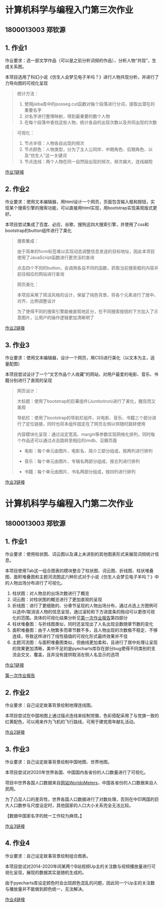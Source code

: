 # 计算机科学与编程入门第三次作业

## 1800013003 郑钦源

## 1. 作业1

作业要求：选一部文学作品（可以是之前分析词频的作品），分析人物“共现”，生成关系图。

本项目选用了科幻小说《仿生人会梦见电子羊吗？》进行人物共现分析，并进行了力导向图的可视化呈现

> 统计方法：
> 1. 使用jieba库中的posseg.cut函数对每个段落进行分词，提取出潜在的重要名字
> 2. 对名字进行整理映射，得到最重要的数个人物
> 3. 在每个段落中查找这些人物，统计各自的出现次数以及共同出现的次数

> 可视化：
> 1. 节点半径：人物各自出现的频次
> 2. 节点颜色：人物类型，分为了主人公同伴、中期角色、后期角色、以及“仿生人”这一关键词
> 3. 节点连线：两个人物在同一自然段出现的频次，频次越大，连线越短

[作业1链接](https://jeff0115.github.io/hw2/t1/关系图-仿生人会梦见电子羊吗.html)

## 2. 作业2

作业要求：使用文本编辑器，用html设计一个网页，页面包含输入框和按钮，实现某个搜索引擎的搜索功能，可以直接用html实现，用bootstrap实现美观版式更好。

本项目尝试集成了百度、必应、谷歌、搜狗这四大搜索引擎，并使用了css和bootstrap的button组件进行了美化

> 搜索集成：
> 
> 由于简单的form标签难以实现动态调整信息发送的目标地址，因此本项目使用了JavaScript函数进行更灵活的查询
> 
> 点击四个不同的button，会调用各自不同的函数，抓取当前搜索框的内容并前往相应的网站进行查询

> 网页美化：
> 
> 本项目采用了简洁风格的设计，保留了纯色背景，将各个元素进行了居中、对齐、比例调整设计
> 
> 为了使得不同的搜索引擎能被直观地区分，在不同搜索按钮的下方加入了示意图片，让用户的操作逻辑更加清晰明了

[作业2链接](https://jeff0115.github.io/hw2/t2/Search.html)

## 3. 作业3

作业要求：使用文本编辑器，设计一个网页，用CSS进行美化（以文本为主，适量配图）

本项目尝试设计了一个“文艺作品个人收藏”的网站，对用户最爱的电影、音乐、书籍分别进行了直观的呈现

> 网页设计：
> 
> 大标题：使用了bootstrap的巨幕组件(Jumbotron)进行了美化，醒目而又美观
> 
> 导航栏：使用了bootstrap的导航栏组件，对电影、音乐、书籍三个部分进行了定位链接，同时也将本组件固定在了网页左侧以供随时跳转使用
> 
> 内容模块化呈现：通过设定宽高、margin等参数实现网格化排列，同时每个作品还可以通过点击跳转至相应的imdb、豆瓣页面
> 
> * 电影：每个单元由图片、电影名、简介三部分组成，按两列进行排列
> 
> * 音乐：每个单元由图片、专辑名两部分组成，按五列进行排列
> 
> * 书籍：每个单元由图片、书名两部分组成，按四列进行排列

[作业3链接](https://jeff0115.github.io/hw2/t3/My%20Favourites.html)



# 计算机科学与编程入门第二次作业

## 1800013003 郑钦源

## 1. 作业1

作业要求：使用柱状图、词云图以及课上未讲到的其他图表形式来展现词频统计信息。

本项目使用Tab这一组合图表的模块整合了柱状图、词云图、折线图、柱状堆叠图、面积堆叠图和主题河流图这六种形式对于小说《仿生人会梦见电子羊吗？》中的人物出场分布进行了可视化。

1. 柱状图：对人物总的出场次数进行了概览
2. 词云图：对柱状图的概览进行了更加直观的呈现
3. 折线图：进行了更细致的、分章节呈现的人物出场分布，通过点选上方图例可以选中/取消该人物的信息呈现，通过滚轮和下方进度条的拖动可以更改可视化的范围。具体的可视化结果分析见[第一次作业报告](https://jeff0115.github.io/hw1/Analysis.pdf)第四部分
4. 柱状堆叠图：与折线图类似，同时还呈现出了人名出现总数随章节数的变化
5. 面积堆叠图：由于人物繁多而章节数不多，且人物出现的次数极不稳定、不够连续，导致这样进行了线性插值的可视化形式最终效果并不佳
6. 主题河流图：与面积堆叠图类似，但曲线更加柔和，且进行了居中处理让呈现的效果更加清晰，美中不足的是pyecharts库存在部分bug使得不同类别的支流会交叉、覆盖，且并没有提供取消左侧人名显示的选项

[作业1链接](https://jeff0115.github.io/hw1/task-1.html)

[第一次作业报告](https://jeff0115.github.io/hw1/Analysis.pdf)

## 2. 作业2

作业要求：自己设定故事背景绘制地理连线图。

本项目尝试在中国地图上通过描点连线来绘制党徽，色彩搭配采用了与党旗一致的红黄配色，可以用来作为飞机的飞行路线，可用于建党周年献礼活动。

[作业2链接](https://jeff0115.github.io/hw1/task-2.html)

## 3. 作业3

作业要求：自己设定故事背景绘制中国地图、世界地图。

本项目尝试对2020年世界各国、中国国内各省份的人口数量进行了可视化。

项目中世界各国人口数据来自[网站WorldoMeters](https://www.worldometers.info/world-population/population-by-country/)，中国各省份的人口数据来自人民网。

为了凸显人口的差异性，世界各国人口数据进行了对数处理，否则在中印两国的巨大人口数参与尺度设定时，其他国家的人口大小关系完全无法比较。

【数据中国家名字的统一工作较为麻烦。】

[作业3链接](https://jeff0115.github.io/hw1/task-3.html)

## 4. 作业4

作业要求：自己设定故事背景绘制组合图表。

本项目尝试对2014-2020年间某两个B站视频Up主的关注数与视频播放量进行可视化呈现，展现的数据其实是随机生成的。

由于pyecharts库设定颜色时会出现颜色混乱的问题，因此同一个Up主的关注数与播放量并不能做到颜色统一，无法解决。

[作业4链接](https://jeff0115.github.io/hw1/task-4.html)
